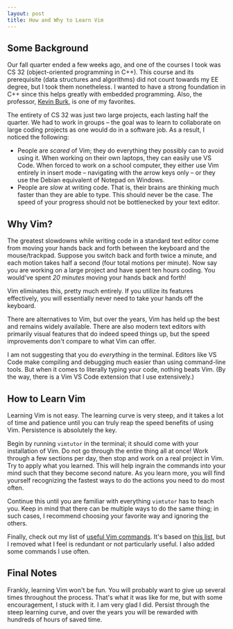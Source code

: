 ```yaml
---
layout: post
title: How and Why to Learn Vim
---
```


## Some Background
Our fall quarter ended a few weeks ago, and one of the courses I took was CS 32 (object-oriented programming in C++). This course and its prerequisite (data structures and algorithms) did not count towards my EE degree, but I took them nonetheless. I wanted to have a strong foundation in C++ since this helps greatly with embedded programming. Also, the professor, [Kevin Burk](https://github.com/xavierholt), is one of my favorites.

The entirety of CS 32 was just two large projects, each lasting half the quarter. We had to work in groups – the goal was to learn to collaborate on large coding projects as one would do in a software job. As a result, I noticed the following:

- People are *scared* of Vim; they do everything they possibly can to avoid using it. When working on their own laptops, they can easily use VS Code. When forced to work on a school computer, they either use Vim entirely in insert mode – navigating with the arrow keys only – or they use the Debian equivalent of Notepad on Windows.
- People are *slow* at writing code. That is, their brains are thinking much faster than they are able to type. This should never be the case. The speed of your progress should not be bottlenecked by your text editor.

## Why Vim?
The greatest slowdowns while writing code in a standard text editor come from moving your hands back and forth between the keyboard and the mouse/trackpad. Suppose you switch back and forth twice a minute, and each motion takes half a second (four total motions per minute). Now say you are working on a large project and have spent ten hours coding. You would've spent *20 minutes* moving your hands back and forth!

Vim eliminates this, pretty much entirely. If you utilize its features effectively, you will essentially never need to take your hands off the keyboard.

There are alternatives to Vim, but over the years, Vim has held up the best and remains widely available. There are also modern text editors with primarily visual features that do indeed speed things up, but the speed improvements don't compare to what Vim can offer.

I am not suggesting that you do *everything* in the terminal. Editors like VS Code make compiling and debugging much easier than using command-line tools. But when it comes to literally typing your code, nothing beats Vim. (By the way, there is a Vim VS Code extension that I use extensively.)

## How to Learn Vim
Learning Vim is not easy. The learning curve is very steep, and it takes a lot of time and patience until you can truly reap the speed benefits of using Vim. Persistence is absolutely the key.

Begin by running `vimtutor` in the terminal; it should come with your installation of Vim. Do not go through the entire thing all at once! Work through a few sections per day, then stop and work on a real project in Vim. Try to apply what you learned. This will help ingrain the commands into your mind such that they become second nature. As you learn more, you will find yourself recognizing the fastest ways to do the actions you need to do most often.

Continue this until you are familiar with everything `vimtutor` has to teach you. Keep in mind that there can be multiple ways to do the same thing; in such cases, I recommend choosing your favorite way and ignoring the others.

Finally, check out my list of [useful Vim commands](https://sar-mango.github.io/pages/useful-vim-commands). It's based on [this list](https://vim.rtorr.com), but I removed what I feel is redundant or not particularly useful. I also added some commands I use often.

## Final Notes
Frankly, learning Vim won't be fun. You will probably want to give up several times throughout the process. That's what it was like for me, but with some encouragement, I stuck with it. I am very glad I did. Persist through the steep learning curve, and over the years you will be rewarded with hundreds of hours of saved time.

